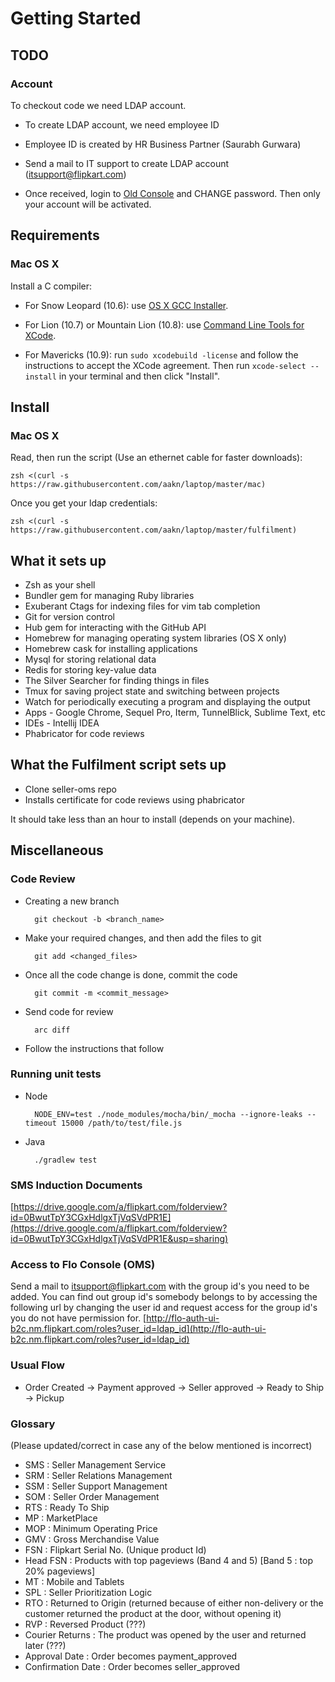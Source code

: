 Getting Started
===============

TODO
----
### Account
To checkout code we need LDAP account.

* To create LDAP account, we need employee ID

* Employee ID is created by HR Business Partner (Saurabh Gurwara)

* Send a mail to IT support to create LDAP account (itsupport@flipkart.com)

* Once received, login to [Old Console](https://old-console.nm.flipkart.com/console/login) and CHANGE password. Then only your account will be activated.


Requirements
------------

### Mac OS X

Install a C compiler:

* For Snow Leopard (10.6): use [OS X GCC
Installer](https://github.com/kennethreitz/osx-gcc-installer/).

* For Lion (10.7) or Mountain Lion (10.8): use [Command Line Tools for
XCode](https://developer.apple.com/downloads/index.action).

* For Mavericks (10.9): run `sudo xcodebuild -license` and follow the instructions
to accept the XCode agreement.  Then run `xcode-select --install` in your
terminal and then click "Install".

Install
-------

### Mac OS X

Read, then run the script (Use an ethernet cable for faster downloads):

    zsh <(curl -s https://raw.githubusercontent.com/aakn/laptop/master/mac)

Once you get your ldap credentials:

    zsh <(curl -s https://raw.githubusercontent.com/aakn/laptop/master/fulfilment)

What it sets up
---------------

* Zsh as your shell
* Bundler gem for managing Ruby libraries
* Exuberant Ctags for indexing files for vim tab completion
* Git for version control
* Hub gem for interacting with the GitHub API
* Homebrew for managing operating system libraries (OS X only)
* Homebrew cask for installing applications
* Mysql for storing relational data
* Redis for storing key-value data
* The Silver Searcher for finding things in files
* Tmux for saving project state and switching between projects
* Watch for periodically executing a program and displaying the output
* Apps - Google Chrome, Sequel Pro, Iterm, TunnelBlick, Sublime Text, etc
* IDEs - Intellij IDEA
* Phabricator for code reviews

What the Fulfilment script sets up
----------------------------

* Clone seller-oms repo
* Installs certificate for code reviews using phabricator

It should take less than an hour to install (depends on your machine).

Miscellaneous
-------------

### Code Review

* Creating a new branch

	    git checkout -b <branch_name>

* Make your required changes, and then add the files to git

    	git add <changed_files>

* Once all the code change is done, commit the code

	    git commit -m <commit_message>

* Send code for review
    
    	arc diff

* Follow the instructions that follow

### Running unit tests

* Node

		NODE_ENV=test ./node_modules/mocha/bin/_mocha --ignore-leaks --timeout 15000 /path/to/test/file.js
		
* Java
		
		./gradlew test
	
### SMS Induction Documents

[https://drive.google.com/a/flipkart.com/folderview?id=0BwutTpY3CGxHdlgxTjVqSVdPR1E](https://drive.google.com/a/flipkart.com/folderview?id=0BwutTpY3CGxHdlgxTjVqSVdPR1E&usp=sharing)


### Access to Flo Console (OMS)

Send a mail to itsupport@flipkart.com with the group id's you need to be added. You can find out group id's somebody belongs to by accessing the following url by changing the user id and request access for the group id's you do not have permission for. [http://flo-auth-ui-b2c.nm.flipkart.com/roles?user_id=ldap_id](http://flo-auth-ui-b2c.nm.flipkart.com/roles?user_id=ldap_id)


### Usual Flow

* Order Created -> Payment approved -> Seller approved -> Ready to Ship -> Pickup

### Glossary

(Please updated/correct in case any of the below mentioned is incorrect)

* SMS : Seller Management Service
* SRM : Seller Relations Management
* SSM : Seller Support Management
* SOM : Seller Order Management
* RTS : Ready To Ship
* MP : MarketPlace
* MOP : Minimum Operating Price
* GMV : Gross Merchandise Value
* FSN : Flipkart Serial No. (Unique product Id)
* Head FSN : Products with top pageviews (Band 4 and 5) [Band 5 : top 20% pageviews]
* MT : Mobile and Tablets
* SPL : Seller Prioritization Logic
* RTO : Returned to Origin (returned because of either non-delivery or the customer returned the product at the door, without opening it)
* RVP : Reversed Product (???)
* Courier Returns : The product was opened by the user and returned later (???)
* Approval Date : Order becomes payment_approved
* Confirmation Date : Order becomes seller_approved


